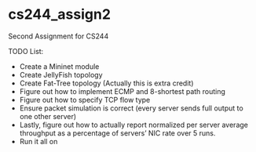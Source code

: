 # cs244_assign2
Second Assignment for CS244

TODO List:
  - Create a Mininet module
  - Create JellyFish topology
  - Create Fat-Tree topology (Actually this is extra credit)
  - Figure out how to implement ECMP and 8-shortest path routing
  - Figure out how to specify TCP flow type
  - Ensure packet simulation is correct (every server sends full output to one other server)
  - Lastly, figure out how to actually report normalized per server average throughput as a percentage of servers’ NIC rate over 5 runs.
  - Run it all on 
